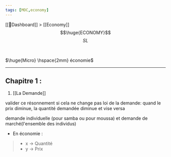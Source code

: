 ```yaml
---
tags: [MOC,economy]
---
```

[[📝Dashboard]] > [[Economy]]
<br/>
$$\huge{ECONOMY}$$
$$
SL
$$



<br/>

$\huge{Micro} \hspace{2mm} économie$
___
## Chapitre 1 :

1. [[La Demande]]

valider ce résonnement si cela ne change pas
loi de la demande: quand le prix diminue, la quantité demandée diminue et vise versa

demande individuelle (pour samba ou pour moussa) et demande de marché(l'ensemble des individus)

- En économie : 
>- x $\rightarrow$ Quantité 
>-  y $\rightarrow$ Prix




